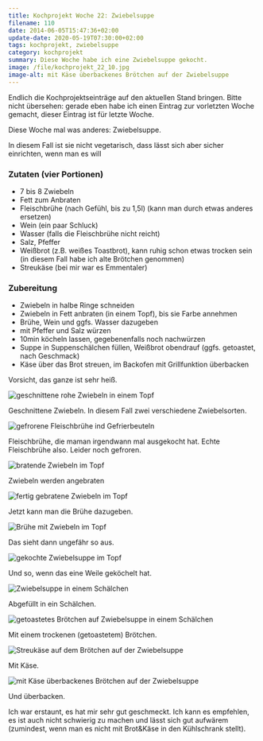 ```yaml
---
title: Kochprojekt Woche 22: Zwiebelsuppe
filename: 110
date: 2014-06-05T15:47:36+02:00
update-date: 2020-05-19T07:30:00+02:00
tags: kochprojekt, zwiebelsuppe
category: kochprojekt
summary: Diese Woche habe ich eine Zwiebelsuppe gekocht.
image: /file/kochprojekt_22_10.jpg
image-alt: mit Käse überbackenes Brötchen auf der Zwiebelsuppe
---
```


Endlich die Kochprojektseinträge auf den aktuellen Stand bringen. Bitte nicht übersehen: gerade eben habe ich einen Eintrag zur vorletzten Woche gemacht, dieser Eintrag ist für letzte Woche.

Diese Woche mal was anderes: Zwiebelsuppe.

In diesem Fall ist sie nicht vegetarisch, dass lässt sich aber sicher einrichten, wenn man es will

### Zutaten (vier Portionen)

- 7 bis 8 Zwiebeln
- Fett zum Anbraten
- Fleischbrühe (nach Gefühl, bis zu 1,5l) (kann man durch etwas anderes ersetzen)
- Wein (ein paar Schluck)
- Wasser (falls die Fleischbrühe nicht reicht)
- Salz, Pfeffer
- Weißbrot (z.B. weißes Toastbrot), kann ruhig schon etwas trocken sein (in diesem Fall habe ich alte Brötchen genommen)
- Streukäse (bei mir war es Emmentaler)

### Zubereitung

- Zwiebeln in halbe Ringe schneiden
- Zwiebeln in Fett anbraten (in einem Topf), bis sie Farbe annehmen
- Brühe, Wein und ggfs. Wasser dazugeben
- mit Pfeffer und Salz würzen
- 10min köcheln lassen, gegebenenfalls noch nachwürzen
- Suppe in Suppenschälchen füllen, Weißbrot obendrauf (ggfs. getoastet, nach Geschmack)
- Käse über das Brot streuen, im Backofen mit Grillfunktion überbacken

Vorsicht, das ganze ist sehr heiß.

![geschnittene rohe Zwiebeln in einem Topf](/file/kochprojekt_22_01.jpg)

Geschnittene Zwiebeln. In diesem Fall zwei verschiedene Zwiebelsorten.

![gefrorene Fleischbrühe ind Gefrierbeuteln](/file/kochprojekt_22_02.jpg)

Fleischbrühe, die maman irgendwann mal ausgekocht hat. Echte Fleischbrühe also. Leider noch gefroren.

![bratende Zwiebeln im Topf](/file/kochprojekt_22_03.jpg)

Zwiebeln werden angebraten

![fertig gebratene Zwiebeln im Topf](/file/kochprojekt_22_04.jpg)

Jetzt kann man die Brühe dazugeben.

![Brühe mit Zwiebeln im Topf](/file/kochprojekt_22_05.jpg)

Das sieht dann ungefähr so aus.

![gekochte Zwiebelsuppe im Topf](/file/kochprojekt_22_06.jpg)

Und so, wenn das eine Weile geköchelt hat.

![Zwiebelsuppe in einem Schälchen](/file/kochprojekt_22_07.jpg)

Abgefüllt in ein Schälchen.

![getoastetes Brötchen auf Zwiebelsuppe in einem Schälchen](/file/kochprojekt_22_08.jpg)

Mit einem trockenen (getoastetem) Brötchen.

![Streukäse auf dem Brötchen auf der Zwiebelsuppe](/file/kochprojekt_22_09.jpg)

Mit Käse.

![mit Käse überbackenes Brötchen auf der Zwiebelsuppe](/file/kochprojekt_22_10.jpg)

Und überbacken.

Ich war erstaunt, es hat mir sehr gut geschmeckt. Ich kann es empfehlen, es ist auch nicht schwierig zu machen und lässt sich gut aufwärem (zumindest, wenn man es nicht mit Brot&Käse in den Kühlschrank stellt).
